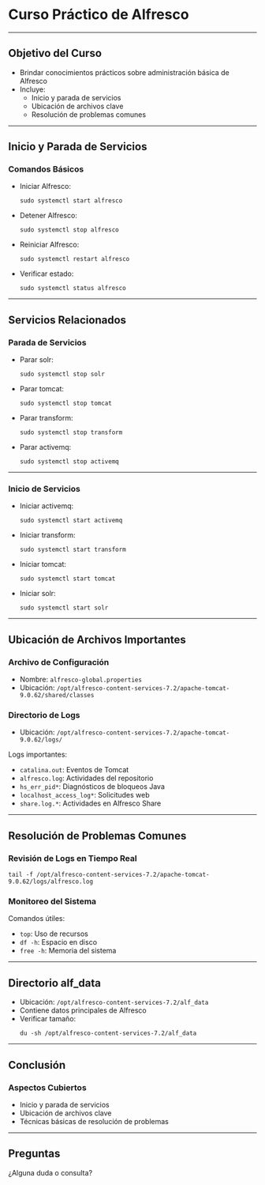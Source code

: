 # Curso Práctico de Alfresco

---

## Objetivo del Curso

- Brindar conocimientos prácticos sobre administración básica de Alfresco
- Incluye:
  - Inicio y parada de servicios
  - Ubicación de archivos clave
  - Resolución de problemas comunes

---

## Inicio y Parada de Servicios

### Comandos Básicos

- Iniciar Alfresco:
  ```
  sudo systemctl start alfresco
  ```

- Detener Alfresco:
  ```
  sudo systemctl stop alfresco
  ```

- Reiniciar Alfresco:
  ```
  sudo systemctl restart alfresco
  ```

- Verificar estado:
  ```
  sudo systemctl status alfresco
  ```

---

## Servicios Relacionados
### Parada de Servicios
- Parar  solr:
  ```
  sudo systemctl stop solr
  ```

- Parar tomcat:
  ```
  sudo systemctl stop tomcat
  ```

- Parar transform:
  ```
  sudo systemctl stop transform
  ```

- Parar activemq:
  ```
  sudo systemctl stop activemq
  ```

---

### Inicio de Servicios
- Iniciar  activemq:
  ```
  sudo systemctl start activemq
  ```

- Iniciar transform:
  ```
  sudo systemctl start transform
  ```

- Iniciar tomcat:
  ```
  sudo systemctl start tomcat
  ```

- Iniciar solr:
  ```
  sudo systemctl start solr
  ```
---
## Ubicación de Archivos Importantes

### Archivo de Configuración
- Nombre: `alfresco-global.properties`
- Ubicación: `/opt/alfresco-content-services-7.2/apache-tomcat-9.0.62/shared/classes`

### Directorio de Logs
- Ubicación: `/opt/alfresco-content-services-7.2/apache-tomcat-9.0.62/logs/`

Logs importantes:
- `catalina.out`: Eventos de Tomcat
- `alfresco.log`: Actividades del repositorio
- `hs_err_pid*`: Diagnósticos de bloqueos Java
- `localhost_access_log*`: Solicitudes web
- `share.log.*`: Actividades en Alfresco Share

---

## Resolución de Problemas Comunes

### Revisión de Logs en Tiempo Real
```
tail -f /opt/alfresco-content-services-7.2/apache-tomcat-9.0.62/logs/alfresco.log
```

### Monitoreo del Sistema

Comandos útiles:
- `top`: Uso de recursos
- `df -h`: Espacio en disco
- `free -h`: Memoria del sistema

---

## Directorio alf_data

- Ubicación: `/opt/alfresco-content-services-7.2/alf_data`
- Contiene datos principales de Alfresco
- Verificar tamaño:
  ```
  du -sh /opt/alfresco-content-services-7.2/alf_data
  ```

---

## Conclusión

### Aspectos Cubiertos
- Inicio y parada de servicios
- Ubicación de archivos clave
- Técnicas básicas de resolución de problemas

---

## Preguntas
¿Alguna duda o consulta?
